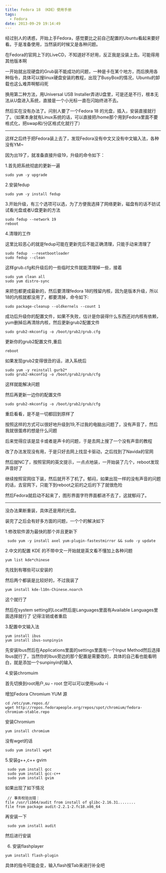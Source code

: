 ```yaml
---
title: Fedora 18 （KDE）使用手册
tags:
  - Fedora
date: 2013-09-29 19:14:49
---
```


  经过别人的诱惑，开始上手Fedora，感觉要比之前自己配置的Ubuntu看起来要好看。于是准备使用，当然装的时候又是各种问题。

在Fedora的官网上下的LiveCD，不知道好不好用，反正我是没装上去。可能得用其他版本啊

一开始就出现硬盘的Grub装不能成功的问题，一种是卡在某个地方，而后换用各种指令，具体可以搜linux硬盘安装的教程，出现了BusyBox的情况，Ubuntu的卸载也这么难弄啊郁闷死

换用第二种方法，用Universal USB Installer弄进U盘里，可是还是不行，根本无法从U盘进入系统，直接是一个小光标一直在闪始终进不去。

然后实在没有办法了。问别人要了一个Fedora 18 的光盘，插入，安装直接就行了。（如果本身就有Linux系统的话，可以直接把/home那个用到Fedora里面不要格式化，把swap和/分区格式化就行了）

* * *

这样之后终于把Fedora装上去了，发现Fedora没有中文又没有中文输入法，各种没有YM~

因为出19了，就准备直接升级19，升级的命令如下：

1.首先把系统彻底的更新一遍

	 

```
sudo yum -y upgrade
```

2.安装fedup

```
sudo yum -y install fedup
```

3.开始升级，有三个选项可以选，为了方便我选择了网络更新，磁盘有的话不妨试试看光盘或者U盘更新的方法

```
sudo fedup --network 19
reboot
```


4.清理的工作

这里比较恶心的就是fedup可能在更新完后不能正确清理，只能手动来清理了

```
sudo fedup  --resetbootloader
sudo fedup --clean
```

这样grub.cfg和升级后的一些临时文件就能清理掉一些，接着

```
sudo yum clean all
sudo yum distro-sync
```

来把包都更成最新的，然后要清理fedora 18的残留内核，因为是版本升级，所以18的内核就都没用了，都要清掉，命令如下:

```
sudo package-cleanup --oldkernels --count 1
```

成功后升级你的配置文件，如果不失败，估计是你装得什么东西还对内核有依赖，yum删掉后再清除内核，然后更新grub2配置文件

```
sudo grub2-mkconfig -o /boot/grub2/grub.cfg
```

更新你的grub2配置文件,重启

```
reboot
```

如果发现grub2变得很丑的话，进入系统后

```
sudo yum -y reinstall gurb2*
sudo grub2-mkconfig -o /boot/grub2/grub/cfg
```

这样就能解决问题

然后再更新一边你的配置文件

```
sudo grub2-mkconfig -o /boot/grub2/grub/cfg
```

重启看看，是不是一切都回到原样了

 

按照这样的方式可以很好地升级到19,不过我的电脑出问题了，没有声音了，然后我就很蛋疼的想是什么问题

后来觉得应该是显卡或者是声卡的问题，于是去网上搜了一个没有声音的教程

改了办法发现没有用，于是只好去网上找显卡驱动，之后找到了Navida的官网

然后就NC了，按照官网的英文提示，一点点地装，一开始装了几个，reboot发现声音好了

继续按照官网往下装，然后就开不了机了。郁闷，如果出现一样的没有声音的问题的话，去官网下，只能下到reboot之前的之后的下了就很危险

然后Fedora就启动不起来了，图形界面字符界面都进不去了，这就郁闷了。
 

* * *

没办法果断重装，具体还是用的光盘。

装完了之后会有好多方面的问题，一个个的解决如下

1.修改软件源为最快的那个并且更新下

```
 sudo yum -y install axel yum-plugin-fastestmirror && sudo -y update
```

2.中文的配置 KDE 的不带中文一开始就是英文看不懂加上各种问题

```
yum list kde*chinese
```

先找到有哪些可以安装的

然后两个都装是比较好的，不过我装了

```
yum install kde-l10n-Chinese.noarch
```

这个就行了

然后在system setting的Local然后是Languages里面有Available Languages里面选择就行了
记得注销或者重启

3.配置中文输入法

```
yum install ibus
yum install ibus-sunpinyin
```

先安装Ibus然后在Applications里面的settings里面有一个Input Method然后选择Ibus就行了，当然你的Ibus旁边的那个配置是需要改的，具体的自己看也能看明白，就是添加一个sunpinyin的输入


4.安装chromuim

首先切换到root用户,su - root 您可以可以使用sudu -i

增加Fedora Chromium YUM 源

```
cd /etc/yum.repos.d/
wget http://repos.fedorapeople.org/repos/spot/chromium/fedora-chromium-stable.repo
```

安装Chromium

```
yum install chromium
```

没有wget的话

```
sudo yum install wget
```

5.安装g++,c++ gvim

```
 sudo yum install gcc
 sudo yum install gcc-c++
 sudo yum install gvim
```

如果出现了如下情况

```
 // 事务校验出错：  
file /usr/lib64/audit from install of glibc-2.16.31........  
file from package audit-2.2.1-2.fc18.x86_64 
```

再安装一下

```
 sudo yum install audit 
```

然后进行安装



6. 安装flashplayer

```
yum install flash-plugin
```

具体的指令可能会变，输入flash按Tab来进行补全吧

 